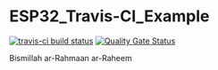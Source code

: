 # ESP32_Travis-CI_Example  
[![travis-ci build status](https://travis-ci.com/incyi/ESP32_Travis-CI_Example.svg?branch=master)](https://travis-ci.com/incyi/ESP32_Travis-CI_Example)
[![Quality Gate Status](https://sonarcloud.io/api/project_badges/measure?project=incyi_ESP32_Travis-CI_Example&metric=alert_status)](https://sonarcloud.io/dashboard?id=incyi_ESP32_Travis-CI_Example)  

Bismillah ar-Rahmaan ar-Raheem
  
